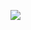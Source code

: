 [![](https://github.com/sanjay-ar/sanjay-ar/blob/main/template.svg)](https://www.linkedin.com/in/sanjayar/)
